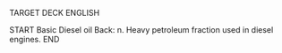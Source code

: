TARGET DECK
ENGLISH

START
Basic
Diesel oil
Back: n. Heavy petroleum fraction used in diesel engines.
END
